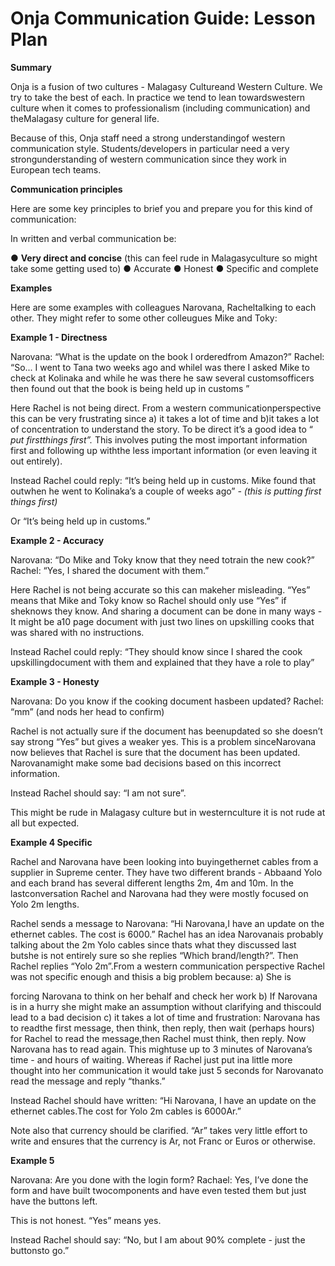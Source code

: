 # Onja Communication Guide: Lesson Plan

**Summary**

Onja is a fusion of two cultures - Malagasy Cultureand Western Culture. We try to take the
best of each. In practice we tend to lean towardswestern culture when it comes to
professionalism (including communication) and theMalagasy culture for general life.

Because of this, Onja staff need a strong understandingof western communication style.
Students/developers in particular need a very strongunderstanding of western
communication since they work in European tech teams.

**Communication principles**

Here are some key principles to brief you and prepare you for this kind of communication:

In written and verbal communication be:

● **Very direct and concise** (this can feel rude in Malagasyculture so might take some
getting used to)
● Accurate
● Honest
● Specific and complete

**Examples**

Here are some examples with colleagues Narovana, Racheltalking to each other. They
might refer to some other colleugues Mike and Toky:

**Example 1 - Directness**

Narovana: “What is the update on the book I orderedfrom Amazon?”
Rachel: “So... I went to Tana two weeks ago and whileI was there I asked Mike to check at
Kolinaka and while he was there he saw several customsofficers then found out that the
book is being held up in customs ”

Here Rachel is not being direct. From a western communicationperspective this can be very
frustrating since a) it takes a lot of time and b)it takes a lot of concentration to understand
the story. To be direct it’s a good idea to “ _put firstthings first”._ This involves puting the most
important information first and following up withthe less important information (or even
leaving it out entirely).

Instead Rachel could reply:
“It’s being held up in customs. Mike found that outwhen he went to Kolinaka’s a couple of
weeks ago” _- (this is putting first things first)_


Or
“It’s being held up in customs.”

**Example 2 - Accuracy**

Narovana: “Do Mike and Toky know that they need totrain the new cook?”
Rachel: “Yes, I shared the document with them.”

Here Rachel is not being accurate so this can makeher misleading. “Yes” means that Mike
and Toky know so Rachel should only use “Yes” if sheknows they know. And sharing a
document can be done in many ways - It might be a10 page document with just two lines on
upskilling cooks that was shared with no instructions.

Instead Rachel could reply:
“They should know since I shared the cook upskillingdocument with them and explained that
they have a role to play”

**Example 3 - Honesty**

Narovana: Do you know if the cooking document hasbeen updated?
Rachel: “mm” (and nods her head to confirm)

Rachel is not actually sure if the document has beenupdated so she doesn’t say strong
“Yes” but gives a weaker yes. This is a problem sinceNarovana now believes that Rachel is
sure that the document has been updated. Narovanamight make some bad decisions based
on this incorrect information.

Instead Rachel should say:
“I am not sure”.

This might be rude in Malagasy culture but in westernculture it is not rude at all but
expected.

**Example 4 Specific**

Rachel and Narovana have been looking into buyingethernet cables from a supplier in
Supreme center. They have two different brands - Abbaand Yolo and each brand has
several different lengths 2m, 4m and 10m. In the lastconversation Rachel and Narovana
had they were mostly focused on Yolo 2m lengths.

Rachel sends a message to Narovana: “Hi Narovana,I have an update on the ethernet
cables. The cost is 6000.” Rachel has an idea Narovanais probably talking about the 2m
Yolo cables since thats what they discussed last butshe is not entirely sure so she replies
“Which brand/length?”. Then Rachel replies “Yolo 2m”.From a western communication
perspective Rachel was not specific enough and thisis a big problem because: a) She is


forcing Narovana to think on her behalf and check her work b) If Narovana is in a hurry she
might make an assumption without clarifying and thiscould lead to a bad decision c) it takes
a lot of time and frustration: Narovana has to readthe first message, then think, then reply,
then wait (perhaps hours) for Rachel to read the message,then Rachel must think, then
reply. Now Narovana has to read again. This mightuse up to 3 minutes of Narovana’s time -
and hours of waiting. Whereas if Rachel just put ina little more thought into her
communication it would take just 5 seconds for Narovanato read the message and reply
“thanks.”

Instead Rachel should have written:
“Hi Narovana, I have an update on the ethernet cables.The cost for Yolo 2m cables is
6000Ar.”

Note also that currency should be clarified. “Ar” takes very little effort to write and ensures
that the currency is Ar, not Franc or Euros or otherwise.

**Example 5**

Narovana: Are you done with the login form?
Rachael: Yes, I’ve done the form and have built twocomponents and have even tested them
but just have the buttons left.

This is not honest. “Yes” means yes.

Instead Rachel should say:
“No, but I am about 90% complete - just the buttonsto go.”


